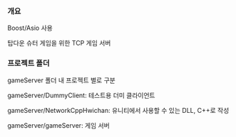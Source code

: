 ### 개요
Boost/Asio 사용

탑다운 슈터 게임을 위한 TCP 게임 서버


### 프로젝트 폴더
gameServer 폴더 내 프로젝트 별로 구분

gameServer/DummyClient: 테스트용 더미 클라이언트

gameServer/NetworkCppHwichan: 유니티에서 사용할 수 있는 DLL, C++로 작성

gameServer/gameServer: 게임 서버
